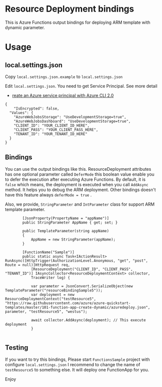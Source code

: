 # Resource Deployment bindings 

This is Azure Functions output bindings for deploying ARM template with dynamic parameter.

# Usage 

## local.settings.json 

Copy `local.settings.json.example` to `local.settings.json` 

Edit `local.settings.json`. You need to get Service Principal. See more detail 

* [reate an Azure service principal with Azure CLI 2.0](https://docs.microsoft.com/en-us/cli/azure/create-an-azure-service-principal-azure-cli?view=azure-cli-latest)

```
{
    "IsEncrypted": false,
  "Values": {
    "AzureWebJobsStorage": "UseDevelopmentStorage=true",
    "AzureWebJobsDashboard": "UseDevelopmentStorage=true",
    "CLIENT_ID": "YOUR_CLIENT_ID_HERE",
    "CLIENT_PASS": "YOUR_CLIENT_PASS_HERE",
    "TENANT_ID": "YOUR_TENANT_ID_HERE"
  }
}
```

## Bindings 

You can use the output bindings like this. ResourceDeployment attributes has one optional parameter called `DeferMode` this boolean value enable 
you to defer the execution after executing Azure Functions. By default, it is `false` which means, the deployment is executed when you call `AddAsync` method. 
It helps you to debug the ARM deployment. Other bindings doesn't have this feature always `deferMode = true` .

Also, we provide, `StringParameter` and `IntParameter` class for support ARM template parameter. 

```
        [JsonProperty(PropertyName = "appName")]
        public StringParameter AppName { get; set; }

        public TemplateParameter(string appName)
        {
            AppName = new StringParameter(appName);
        }

        [FunctionName("Sample")]
        public static async Task<IActionResult> RunAsync([HttpTrigger(AuthorizationLevel.Anonymous, "get", "post", Route = null)]HttpRequest req,
            [ResourceDeployment("CLIENT_ID", "CLIENT_PASS", "TENANT_ID")] IAsyncCollector<ResourceDeploymentContext> collector,
            TraceWriter log) {

			var parameter = JsonConvert.SerializeObject(new TemplateParameter("resourceBindingSample5"));
            var deployment = new ResourceDeploymentContext("testResource5", "https://raw.githubusercontent.com/azure/azure-quickstart-templates/master/101-function-app-create-dynamic/azuredeploy.json", parameter, "testResource5", "westus");

            await collector.AddAsync(deployment); // This execute deployment
			}


```

## Testing

If you want to try this bindings, Please start `FunctionsSample` project with configure `local.settings.json` I recommend to change the name of `testResource5` to something else. 
It will deploy one FunctionApp for you. 

Enjoy

